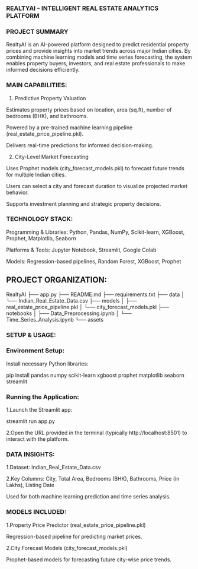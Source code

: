 ### REALTYAI – INTELLIGENT REAL ESTATE ANALYTICS PLATFORM

### PROJECT SUMMARY

RealtyAI is an AI-powered platform designed to predict residential property prices and provide insights into market trends across major Indian cities. By combining machine learning models and time series forecasting, the system enables property buyers, investors, and real estate professionals to make informed decisions efficiently.

### MAIN CAPABILITIES:

1. Predictive Property Valuation

Estimates property prices based on location, area (sq.ft), number of bedrooms (BHK), and bathrooms.

Powered by a pre-trained machine learning pipeline (real_estate_price_pipeline.pkl).

Delivers real-time predictions for informed decision-making.

2. City-Level Market Forecasting

Uses Prophet models (city_forecast_models.pkl) to forecast future trends for multiple Indian cities.

Users can select a city and forecast duration to visualize projected market behavior.

Supports investment planning and strategic property decisions.


### TECHNOLOGY STACK:

Programming & Libraries: Python, Pandas, NumPy, Scikit-learn, XGBoost, Prophet, Matplotlib, Seaborn

Platforms & Tools: Jupyter Notebook, Streamlit, Google Colab

Models: Regression-based pipelines, Random Forest, XGBoost, Prophet


## PROJECT ORGANIZATION:

RealtyAI
├── app.py
├── README.md
├── requirements.txt
├── data
│   └── Indian_Real_Estate_Data.csv
├── models
│   ├── real_estate_price_pipeline.pkl
│   └── city_forecast_models.pkl
├── notebooks
│   ├── Data_Preprocessing.ipynb
│   └── Time_Series_Analysis.ipynb
└── assets           
    

### SETUP & USAGE:

### Environment Setup:

Install necessary Python libraries:

pip install pandas numpy scikit-learn xgboost prophet matplotlib seaborn streamlit

### Running the Application:

1.Launch the Streamlit app:

streamlit run app.py

2.Open the URL provided in the terminal (typically http://localhost:8501) to interact with the platform.


### DATA INSIGHTS:

1.Dataset: Indian_Real_Estate_Data.csv

2.Key Columns: City, Total Area, Bedrooms (BHK), Bathrooms, Price (in Lakhs), Listing Date

Used for both machine learning prediction and time series analysis.


### MODELS INCLUDED:

1.Property Price Predictor (real_estate_price_pipeline.pkl)

Regression-based pipeline for predicting market prices.

2.City Forecast Models (city_forecast_models.pkl)

Prophet-based models for forecasting future city-wise price trends.
